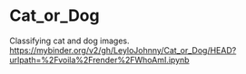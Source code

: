 # Cat_or_Dog
Classifying cat and dog images.
https://mybinder.org/v2/gh/LeyloJohnny/Cat_or_Dog/HEAD?urlpath=%2Fvoila%2Frender%2FWhoAmI.ipynb
